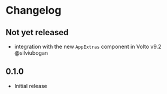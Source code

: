# Changelog

## Not yet released

- integration with the new `AppExtras` component in Volto v9.2 @silviubogan

## 0.1.0

- Initial release
